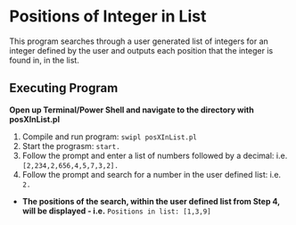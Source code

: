 # Positions of Integer in List
This program searches through a user generated list of integers for an integer defined by the user and outputs each position that the integer is found in, in the list.

## Executing Program
**Open up Terminal/Power Shell and navigate to the directory with posXInList.pl**
1. Compile and run program: ``` swipl posXInList.pl ```
2. Start the prograsm: ``` start. ```
3. Follow the prompt and enter a list of numbers followed by a decimal: i.e. ``` [2,234,2,656,4,5,7,3,2]. ```
4. Follow the prompt and search for a number in the user defined list: i.e. ``` 2. ```

* **The positions of the search, within the user defined list from Step 4, will be displayed - i.e.** ``` Positions in list: [1,3,9] ```
